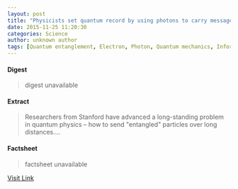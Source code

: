 ```yaml
---
layout: post
title: "Physicists set quantum record by using photons to carry messages from electrons almost 2 kilometers apart"
date: 2015-11-25 11:20:30
categories: Science
author: unknown author
tags: [Quantum entanglement, Electron, Photon, Quantum mechanics, Information, Physics, Mechanics, Modern physics, Physical sciences, Solid state engineering, Particle physics, Theoretical physics, Applied and interdisciplinary physics, Condensed matter physics, Science]
---
```



#### Digest
>digest unavailable

#### Extract
>Researchers from Stanford have advanced a long-standing problem in quantum physics – how to send "entangled" particles over long distances....

#### Factsheet
>factsheet unavailable

[Visit Link](http://phys.org/news/2015-11-physicists-quantum-photons-messages-electrons.html)


